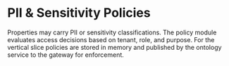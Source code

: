 # PII & Sensitivity Policies

Properties may carry PII or sensitivity classifications. The policy module evaluates access decisions based on tenant, role, and purpose. For the vertical slice policies are stored in memory and published by the ontology service to the gateway for enforcement.

